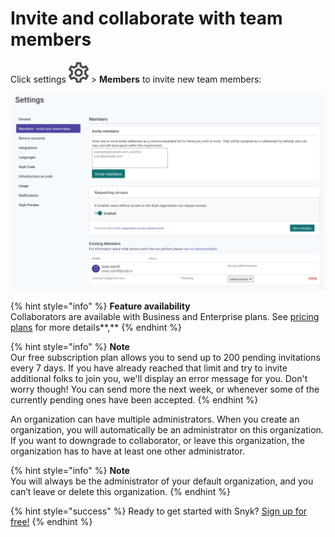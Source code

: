 # Invite and collaborate with team members

Click settings ![](../../.gitbook/assets/cog_icon.png/) &gt; **Members** to invite new team members:

![](../../.gitbook/assets/image%20%288%29.png)

{% hint style="info" %}
**Feature availability**  
Collaborators are available with Business and Enterprise plans. See [pricing plans](https://snyk.io/plans/) for more details**,**
{% endhint %}

{% hint style="info" %}
**Note**  
Our free subscription plan allows you to send up to 200 pending invitations every 7 days. If you have already reached that limit and try to invite additional folks to join you, we'll display an error message for you. Don't worry though! You can send more the next week, or whenever some of the currently pending ones have been accepted.
{% endhint %}

An organization can have multiple administrators. When you create an organization, you will automatically be an administrator on this organization. If you want to downgrade to collaborator, or leave this organization, the organization has to have at least one other administrator.

{% hint style="info" %}
**Note**  
You will always be the administrator of your default organization, and you can’t leave or delete this organization.
{% endhint %}

{% hint style="success" %}
Ready to get started with Snyk? [Sign up for free!](https://snyk.io/login?cta=sign-up&loc=footer&page=support_docs_page)
{% endhint %}

